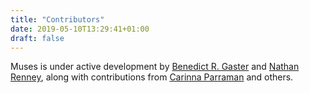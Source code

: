 ```yaml
---
title: "Contributors"
date: 2019-05-10T13:29:41+01:00
draft: false
---
```


Muses is under active development by [Benedict R. Gaster](http://www.cems.uwe.ac.uk/~br-gaster/) and [Nathan Renney](http://www.cems.uwe.ac.uk/~ng-renney/), along with contributions from [Carinna Parraman](https://www.uwe.ac.uk/sca/research/cfpr/staff/carinna_parraman/) and others. 


